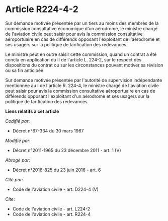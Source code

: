 # Article R224-4-2

Sur demande motivée présentée par un tiers au moins des membres de la commission consultative économique d'un aérodrome, le
ministre chargé de l'aviation civile peut saisir pour avis la commission consultative aéroportuaire en cas de différends
opposant l'exploitant de l'aérodrome et ses usagers sur la politique de tarification des redevances. 

Le ministre peut en outre saisir cette commission, quand un contrat a été conclu en application du II de l'article L. 224-2,
sur le respect des dispositions du contrat ou sur les circonstances pouvant motiver sa révision ou sa fin anticipée. 

Sur demande motivée présentée par l'autorité de supervision indépendante mentionnée au I de l'article R. 224-4, le ministre
chargé de l'aviation civile peut saisir pour avis la commission consultative aéroportuaire en cas de différends opposant
l'exploitant d'un aérodrome et ses usagers sur la politique de tarification des redevances.

**Liens relatifs à cet article**

_Codifié par_:

  - Décret n°67-334 du 30 mars 1967

_Modifié par_:

  - Décret n°2011-1965 du 23 décembre 2011 - art. 1 (V)

_Abrogé par_:

  - Décret n°2016-825 du 23 juin 2016 - art. 6

_Cité par_:

  - Code de l'aviation civile - art. D224-4 (V)

_Cite_:

  - Code de l'aviation civile - art. L224-2
  - Code de l'aviation civile - art. R224-4
